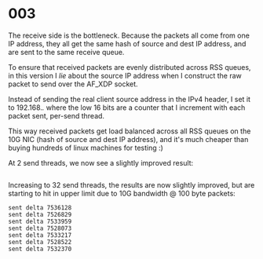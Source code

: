 # 003

The receive side is the bottleneck. Because the packets all come from one IP address, they all get the same hash of source and dest IP address, and are sent to the same receive queue.

To ensure that received packets are evenly distributed across RSS queues, in this version I _lie_ about the source IP address when I construct the raw packet to send over the AF_XDP socket.

Instead of sending the real client source address in the IPv4 header, I set it to 192.168.*.* where the low 16 bits are a counter that I increment with each packet sent, per-send thread.

This way received packets get load balanced across all RSS queues on the 10G NIC (hash of source and dest IP address), and it's much cheaper than buying hundreds of linux machines for testing :)

At 2 send threads, we now see a slightly improved result:

```

```


Increasing to 32 send threads, the results are now slightly improved, but are starting to hit in upper limit due to 10G bandwidth @ 100 byte packets:

```
sent delta 7536128
sent delta 7526829
sent delta 7533959
sent delta 7528073
sent delta 7533217
sent delta 7528522
sent delta 7532370
```
